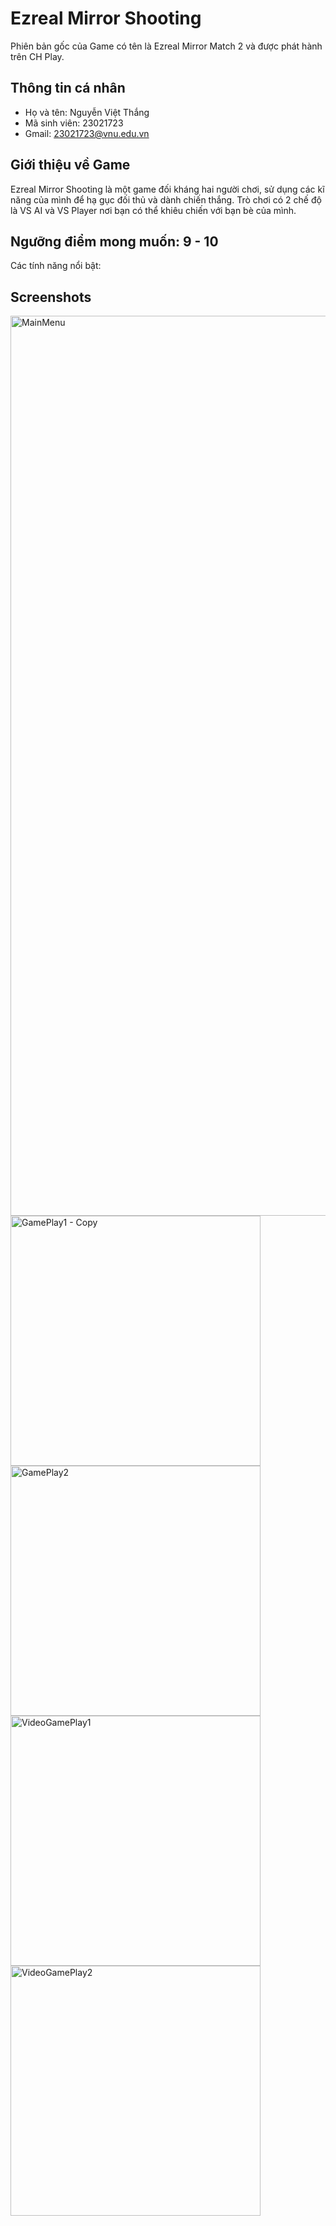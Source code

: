 # Ezreal Mirror Shooting
 Phiên bản gốc của Game có tên là Ezreal Mirror Match 2 và được phát hành trên CH Play.
## Thông tin cá nhân

- Họ và tên: Nguyễn Việt Thắng
- Mã sinh viên: 23021723
- Gmail: 23021723@vnu.edu.vn

## Giới thiệu về Game
 Ezreal Mirror Shooting là một game đối kháng hai người chơi, sử dụng các kĩ năng của mình để hạ gục đối thủ và dành chiến thắng. Trò chơi có 2 chế độ là VS AI và VS Player nơi bạn có thể khiêu chiến với bạn bè của mình.

## Ngưỡng điểm mong muốn: 9 - 10
 Các tính năng nổi bật:

## Screenshots
<img width="1440" alt="MainMenu" src="https://github.com/VietThang5605/gameProject/assets/67374734/35462a99-5ce2-4c55-9174-c448c407804a">
<img width="400" alt="GamePlay1 - Copy" src="https://github.com/VietThang5605/gameProject/assets/67374734/f6fed64d-8dff-4fe7-a6df-97f3aae743fb">
<img width="400" alt="GamePlay2" src="https://github.com/VietThang5605/gameProject/assets/67374734/29e902fa-00ba-4d2d-ac31-698bb234f3f7">
<img width="400" alt="VideoGamePlay1" src="https://github.com/VietThang5605/gameProject/assets/67374734/1aef822c-bef3-4de3-90e0-e6c55720320b">
<img width="400" alt="VideoGamePlay2" src="https://github.com/VietThang5605/gameProject/assets/67374734/f867b6f7-023e-48dc-9bea-04e461d18fe0">


